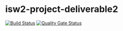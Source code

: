 # isw2-project-deliverable2
[![Build Status](https://travis-ci.com/francesco1997/isw2-project-deliverable2.svg?branch=master)](https://travis-ci.com/francesco1997/isw2-project-deliverable2)
[![Quality Gate Status](https://sonarcloud.io/api/project_badges/measure?project=francesco1997_isw2-project-deliverable2&metric=alert_status)](https://sonarcloud.io/dashboard?id=francesco1997_isw2-project-deliverable2)
